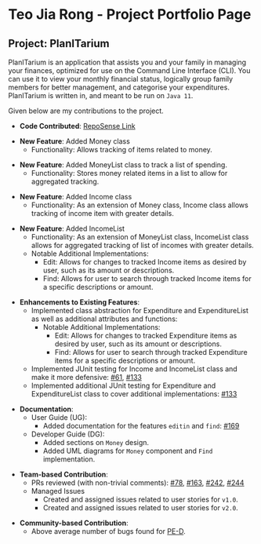 # Teo Jia Rong - Project Portfolio Page

## Project: PlanITarium

PlanITarium is an application that assists you and your family in managing your finances, optimized for use on the
Command Line Interface (CLI). You can use it to view your monthly financial status, logically group family members for
better management, and categorise your expenditures. PlanITarium is written in, and meant to be run on `Java 11`.

Given below are my contributions to the project.

* **Code
  Contributed**: [RepoSense Link](https://nus-cs2113-ay2122s2.github.io/tp-dashboard/?search=tjiarong&breakdown=true)

<p></p>

* **New Feature**: Added Money class
  * Functionality: Allows tracking of items related to money.

<p></p>

* **New Feature**: Added MoneyList class to track a list of spending.
  * Functionality: Stores money related items in a list to allow for aggregated tracking. 

<p></p>

* **New Feature**: Added Income class
  * Functionality: As an extension of Money class, Income class allows tracking of income item with greater details. 

<p></p>

* **New Feature**: Added IncomeList 
  * Functionality: As an extension of MoneyList class, IncomeList class allows for aggregated tracking 
  of list of incomes with greater details. 
  * Notable Additional Implementations:
    * Edit:
      Allows for changes to tracked Income items as desired by user, such as its amount or descriptions.
    * Find:
      Allows for user to search through tracked Income items for a specific descriptions or amount.
    
<div style="page-break-after: always;"></div>

* **Enhancements to Existing Features**:
    * Implemented class abstraction for Expenditure and ExpenditureList as well as additional attributes and functions:
      * Notable Additional Implementations:
          * Edit:
            Allows for changes to tracked Expenditure items as desired by user, such as its amount or descriptions.
          * Find:
            Allows for user to search through tracked Expenditure items for a specific descriptions or amount.
    * Implemented JUnit testing for Income and IncomeList class and make it more defensive:
      [#61](https://github.com/AY2122S2-CS2113T-T10-2/tp/pull/61/files),
      [#133](https://github.com/AY2122S2-CS2113T-T10-2/tp/pull/133/files)
    * Implemented additional JUnit testing for Expenditure and ExpenditureList class to cover additional implementations:
      [#133](https://github.com/AY2122S2-CS2113T-T10-2/tp/pull/133/files)

<p></p>

* **Documentation**:
    * User Guide (UG):
        * Added documentation for the features `editin` and `find`: 
          [#169](https://github.com/AY2122S2-CS2113T-T10-2/tp/pull/169/files)
    * Developer Guide (DG):
        * Added sections on `Money` design.
        * Added UML diagrams for `Money` component and `Find` implementation.

<p></p>

* **Team-based Contribution**:
    * PRs reviewed (with non-trivial comments):
      [#78](https://github.com/AY2122S2-CS2113T-T10-2/tp/pull/78),
      [#163](https://github.com/AY2122S2-CS2113T-T10-2/tp/pull/163),
      [#242](https://github.com/AY2122S2-CS2113T-T10-2/tp/pull/242),
      [#244](https://github.com/AY2122S2-CS2113T-T10-2/tp/pull/244)
    * Managed Issues
      * Created and assigned issues related to user stories for `v1.0`.
      * Created and assigned issues related to user stories for `v2.0`.

<p></p>

* **Community-based Contribution**:
    * Above average number of bugs found for [PE-D](https://github.com/tjiarong/ped/issues).
